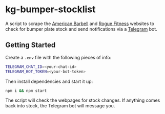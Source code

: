 # kg-bumper-stocklist

A script to scrape the [American Barbell](https://americanbarbell.com/) and [Rogue Fitness](https://www.roguefitness.com/) websites to check for bumper plate stock and send notifications via a [Telegram](https://telegram.org/) bot.

## Getting Started

Create a `.env` file with the following pieces of info:

```bash
TELEGRAM_CHAT_ID=<your-chat-id>
TELEGRAM_BOT_TOKEN=<your-bot-token>
```

Then install dependencies and start it up:

```bash
npm i && npm start
```

The script will check the webpages for stock changes. If anything comes back into stock, the Telegram bot will message you.
